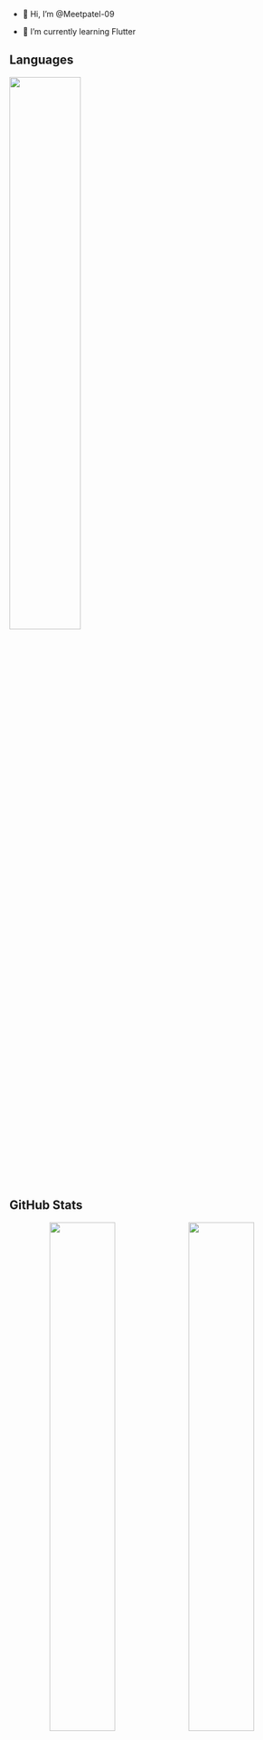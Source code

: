 - 👋 Hi, I’m @Meetpatel-09
<!--- 
- 👀 I’m interested in ...
--->
- 🌱 I’m currently learning Flutter

<!--- 
- 💞️ I’m looking to collaborate on ...
- 📫 How to reach me ...
--->
<!---
Meetpatel-09/Meetpatel-09 is a ✨ special ✨ repository because its `README.md` (this file) appears on your GitHub profile.
You can click the Preview link to take a look at your changes.
--->
## Languages

<img width="50%" src="https://github-readme-stats.vercel.app/api/top-langs/?username=Meetpatel-09&theme=tokyonight&langs_count=10&layout=compact&show_icons=true&border_radius=40">

## GitHub Stats

<p align="center">

<img width="48%" src="https://github-readme-stats.vercel.app/api?username=Meetpatel-09&theme=tokyonight&show_icons=true">

<img width="48%" src="http://github-readme-streak-stats.herokuapp.com?user=Meetpatel-09&theme=tokyonight">
 </p>
